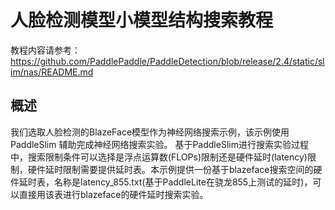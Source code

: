 # 人脸检测模型小模型结构搜索教程

教程内容请参考：https://github.com/PaddlePaddle/PaddleDetection/blob/release/2.4/static/slim/nas/README.md

## 概述

我们选取人脸检测的BlazeFace模型作为神经网络搜索示例，该示例使用PaddleSlim 辅助完成神经网络搜索实验。
基于PaddleSlim进行搜索实验过程中，搜索限制条件可以选择是浮点运算数(FLOPs)限制还是硬件延时(latency)限制，硬件延时限制需要提供延时表。本示例提供一份基于blazeface搜索空间的硬件延时表，名称是latency_855.txt(基于PaddleLite在骁龙855上测试的延时)，可以直接用该表进行blazeface的硬件延时搜索实验。
